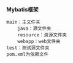 **Mybatis框架**
~~~~
main：主文件夹
    java：源文件夹
    resource：资源文件夹
    webapp：web文件夹
test：测试源文件夹
pom.xml为依赖文件
~~~~